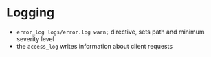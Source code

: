 # Logging
- `error_log logs/error.log warn;` directive, sets path and minimum severity level
- the `access_log` writes information about client requests
